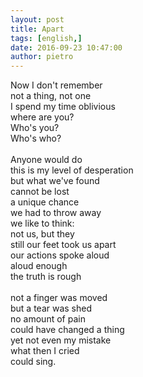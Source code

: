 ```yaml
---
layout: post
title: Apart
tags: [english,]
date: 2016-09-23 10:47:00
author: pietro
---
```

Now I don't remember<br/>not a thing, not one<br/>I spend my time oblivious<br/>where are you?<br/>Who's you?<br/>Who's who?<br/><br/>Anyone would do<br/>this is my level of desperation<br/>but what we've found<br/>cannot be lost<br/>a unique chance<br/>we had to throw away<br/>we like to think:<br/>not us, but they<br/>still our feet took us apart<br/>our actions spoke aloud<br/>aloud enough<br/>the truth is rough<br/><br/>not a finger was moved<br/>but a tear was shed<br/>no amount of pain<br/>could have changed a thing<br/>yet not even my mistake<br/>what then I cried<br/>could sing.
